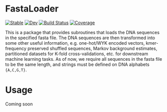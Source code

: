 # FastaLoader

[![Stable](https://img.shields.io/badge/docs-stable-blue.svg)](https://kchu25.github.io/FastaLoader.jl/stable)
[![Dev](https://img.shields.io/badge/docs-dev-blue.svg)](https://kchu25.github.io/FastaLoader.jl/dev)
[![Build Status](https://github.com/kchu25/FastaLoader.jl/actions/workflows/CI.yml/badge.svg?branch=main)](https://github.com/kchu25/FastaLoader.jl/actions/workflows/CI.yml?query=branch%3Amain)
[![Coverage](https://codecov.io/gh/kchu25/FastaLoader.jl/branch/main/graph/badge.svg)](https://codecov.io/gh/kchu25/FastaLoader.jl)


This is a package that provides subroutines that loads the DNA sequences in the specified fasta file. The DNA sequences are then transformed into some other useful information, e.g. one-hot/WYK encoded vectors, kmer-frequency preserved shuffled sequences, Markov background estimates, partitioned datasets for K-fold cross-validations, etc. for downstream machine learning tasks. As of now, we require all sequences in the fasta file to be the same length, and strings must be defined on DNA alphabets `{A,C,G,T}`.

# Usage

Coming soon